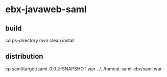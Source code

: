 # ebx-javaweb-saml

## build

cd ps-directory
mvn clean install

## distribution

cp saml/target/saml-0.0.2-SNAPSHOT.war ../../tomcat-saml-ebx/saml.war

